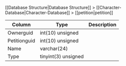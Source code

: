 [[Database Structure|Database Structure]] > [[Character-Database|Character-Database]] > [[petition|petition]]

Column | Type | Description
--- | --- | ---
Ownerguid | int(10) unsigned | 
Petitionguid | int(10) unsigned | 
Name | varchar(24) | 
Type | tinyint(3) unsigned | 
